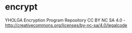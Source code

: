 # encrypt
YHOLGA Encryption Program Repository
CC BY NC SA 4.0 - http://creativecommons.org/licenses/by-nc-sa/4.0/legalcode
